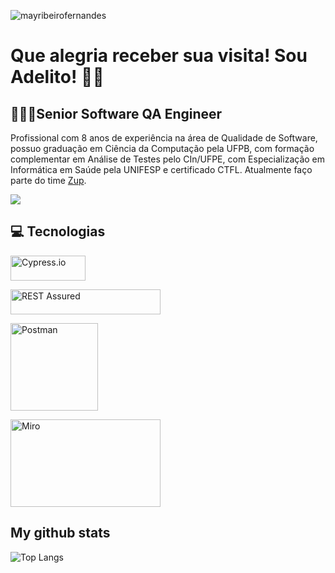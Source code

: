 <p align="left"> <img src="https://komarev.com/ghpvc/?username=adelitofarias&label=Profile%20views&color=0e75b6&style=flat" alt="mayribeirofernandes" /> </p>

# Que alegria receber sua visita! Sou Adelito! 👋😄

## 👨🏻‍💻Senior Software QA Engineer
Profissional com 8 anos de experiência na área de Qualidade de Software, possuo graduação em Ciência da Computação pela UFPB, com formação complementar em Análise de Testes pelo CIn/UFPE, com Especialização em Informática em Saúde pela UNIFESP e certificado CTFL. Atualmente faço parte do time [Zup](https://www.zup.com.br/).

[<img src="https://img.shields.io/badge/linkedin-%230077B5.svg?&style=for-the-badge&logo=linkedin&logoColor=white" />](https://www.linkedin.com/in/adelito/)

## 💻 Tecnologias
<p align="left"> 
   <a href="https://www.cypress.io/" target="_blank"> <img src="https://www.cypress.io/static/33498b5f95008093f5f94467c61d20ab/ac1e1/cypress-logo.webp" alt="Cypress.io" width="120" height="40"/> </a>   
</p>

<p align="left"> <a href="https://rest-assured.io/" target="_blank"> <img src="https://rest-assured.io/img/name-transparent.png" alt="REST Assured" width="240" height="40"/> </a> </p>

<p align="left"> <a href="https://www.postman.com/" target="_blank"> <img src="https://avatars.githubusercontent.com/u/10251060?s=200&v=4" alt="Postman" width="140" height="140"/> </a> </p>

<p align="left"> <a href="https://miro.com/" target="_blank"> <img src="https://images.ctfassets.net/udc161ufuk3a/3OpfaicvbVFEOrTyKbnsm1/175320c40b2c67ec332a8b5038337b90/Miro_logo_news.png" alt="Miro" width="240" height="140"/> </a> </p>

## My github stats

![Top Langs](https://github-readme-stats.vercel.app/api/top-langs/?username=adelitofarias&layout=compact)

<!--
**adelitofarias/adelitofarias** is a ✨ _special_ ✨ repository because its `README.md` (this file) appears on your GitHub profile.

Here are some ideas to get you started:

- 🔭 I’m currently working on ...
- 🌱 I’m currently learning ...
- 👯 I’m looking to collaborate on ...
- 🤔 I’m looking for help with ...
- 💬 Ask me about ...
- 📫 How to reach me: ...
- 😄 Pronouns: ...
- ⚡ Fun fact: ...
-->
